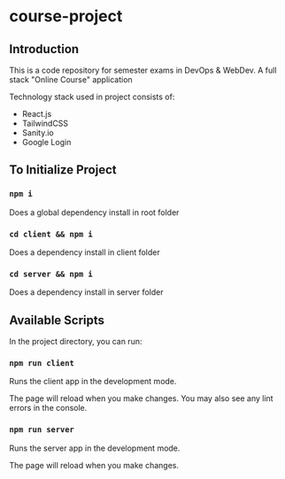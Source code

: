 # course-project

## Introduction
This is a code repository for semester exams in DevOps & WebDev. 
A full stack "Online Course" application

Technology stack used in project consists of: 
- React.js
- TailwindCSS
- Sanity.io
- Google Login
<!-- - Docker
- Deployed on Vercel -->


## To Initialize Project

### `npm i`

Does a global dependency install in root folder

### `cd client && npm i`

Does a dependency install in client folder

### `cd server && npm i`

Does a dependency install in server folder


## Available Scripts

In the project directory, you can run:

### `npm run client`

Runs the client app in the development mode.

The page will reload when you make changes.
You may also see any lint errors in the console.

### `npm run server`

Runs the server app in the development mode.


The page will reload when you make changes.
